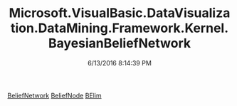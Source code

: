 ﻿---
title: Microsoft.VisualBasic.DataVisualization.DataMining.Framework.Kernel.BayesianBeliefNetwork
date: 6/13/2016 8:14:39 PM
---

[BeliefNetwork](T-Microsoft.VisualBasic.DataVisualization.DataMining.Framework.Kernel.BayesianBeliefNetwork.BeliefNetwork.html)
[BeliefNode](T-Microsoft.VisualBasic.DataVisualization.DataMining.Framework.Kernel.BayesianBeliefNetwork.BeliefNode.html)
[BElim](T-Microsoft.VisualBasic.DataVisualization.DataMining.Framework.Kernel.BayesianBeliefNetwork.BElim.html)
